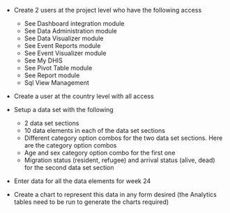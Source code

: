 
* Create 2 users at the project level who have the following access 
	* See Dashboard integration module
	* See Data Administration module
	* See Data Visualizer module
	* See Event Reports module
	* See Event Visualizer module
	* See My DHIS
	* See Pivot Table module
	* See Report module
	* Sql View Management

* Create a user at the country level with all access
* Setup a data set with the following 
	* 2 data set sections
	* 10 data elements in each of the data set sections
	* Different category option combos for the two data set sections. Here are the category option combos
	* Age and sex category option combo for the first one 
	* Migration status (resident, refugee) and arrival status (alive, dead) for the second data set section
* Enter data for all the data elements for week 24
* Create a chart to represent this data in any form desired (the Analytics tables need to be run to generate the charts required)
